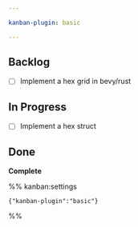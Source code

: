 ```yaml
---

kanban-plugin: basic

---
```


## Backlog

- [ ] Implement a hex grid in bevy/rust


## In Progress

- [ ] Implement a hex struct


## Done

**Complete**




%% kanban:settings
```
{"kanban-plugin":"basic"}
```
%%
